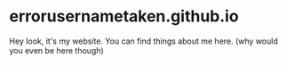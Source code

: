 # errorusernametaken.github.io

Hey look, it's my website. You can find things about me here. (why would you even be here though)
